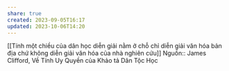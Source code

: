 ```yaml
---
share: true
created: 2023-09-05T16:17
updated: 2023-10-06T14:20
---
```

[[Tính một chiều của dân học diễn giải nằm ở chỗ chỉ diễn giải văn hóa bản địa chứ không diễn giải văn hóa của nhà nghiên cứu]] 
Nguồn:: James Clifford, Về Tính Uy Quyền của Khảo tả Dân Tộc Học